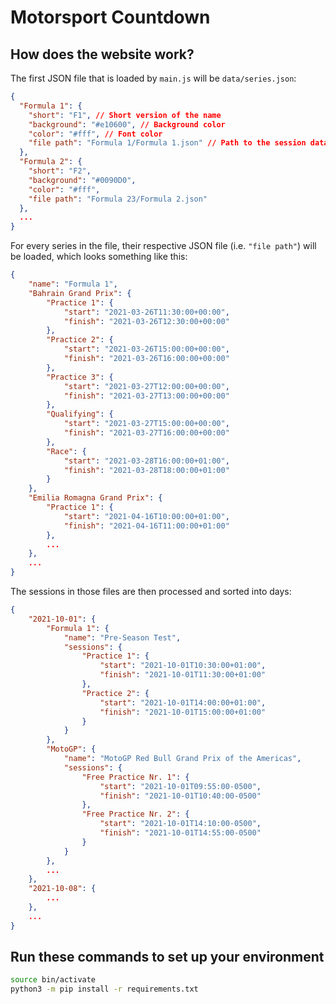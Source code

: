 # Motorsport Countdown

## How does the website work?

The first JSON file that is loaded by `main.js` will be `data/series.json`:

```json
{
  "Formula 1": {
    "short": "F1", // Short version of the name
    "background": "#e10600", // Background color
    "color": "#fff", // Font color
    "file path": "Formula 1/Formula 1.json" // Path to the session data
  },
  "Formula 2": {
    "short": "F2",
    "background": "#0090D0",
    "color": "#fff",
    "file path": "Formula 23/Formula 2.json"
  },
  ...
}
```

For every series in the file, their respective JSON file (i.e. `"file path"`) will be loaded, which looks something like this:

```json
{
    "name": "Formula 1",
    "Bahrain Grand Prix": {
        "Practice 1": {
            "start": "2021-03-26T11:30:00+00:00",
            "finish": "2021-03-26T12:30:00+00:00"
        },
        "Practice 2": {
            "start": "2021-03-26T15:00:00+00:00",
            "finish": "2021-03-26T16:00:00+00:00"
        },
        "Practice 3": {
            "start": "2021-03-27T12:00:00+00:00",
            "finish": "2021-03-27T13:00:00+00:00"
        },
        "Qualifying": {
            "start": "2021-03-27T15:00:00+00:00",
            "finish": "2021-03-27T16:00:00+00:00"
        },
        "Race": {
            "start": "2021-03-28T16:00:00+01:00",
            "finish": "2021-03-28T18:00:00+01:00"
        }
    },
    "Emilia Romagna Grand Prix": {
        "Practice 1": {
            "start": "2021-04-16T10:00:00+01:00",
            "finish": "2021-04-16T11:00:00+01:00"
        },
        ...
    },
    ...
}
```

The sessions in those files are then processed and sorted into days:

```json
{
    "2021-10-01": {
        "Formula 1": {
            "name": "Pre-Season Test",
            "sessions": {
                "Practice 1": {
                    "start": "2021-10-01T10:30:00+01:00",
                    "finish": "2021-10-01T11:30:00+01:00"
                },
                "Practice 2": {
                    "start": "2021-10-01T14:00:00+01:00",
                    "finish": "2021-10-01T15:00:00+01:00"
                }
            }
        },
        "MotoGP": {
            "name": "MotoGP Red Bull Grand Prix of the Americas",
            "sessions": {
                "Free Practice Nr. 1": {
                    "start": "2021-10-01T09:55:00-0500",
                    "finish": "2021-10-01T10:40:00-0500"
                },
                "Free Practice Nr. 2": {
                    "start": "2021-10-01T14:10:00-0500",
                    "finish": "2021-10-01T14:55:00-0500"
                }
            }
        },
        ...
    },
    "2021-10-08": {
        ...
    },
    ...
}
```

## Run these commands to set up your environment

```bash
source bin/activate
python3 -m pip install -r requirements.txt
```
